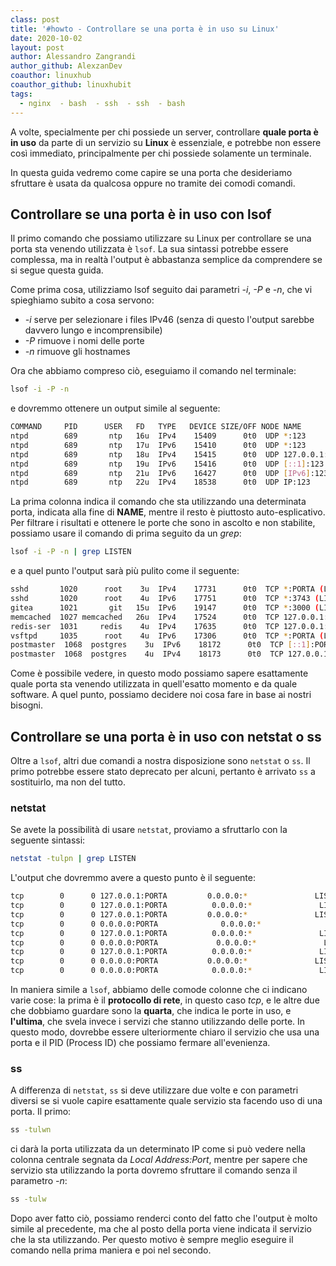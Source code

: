 ```yaml
---
class: post
title: '#howto - Controllare se una porta è in uso su Linux'
date: 2020-10-02
layout: post
author: Alessandro Zangrandi
author_github: AlexzanDev
coauthor: linuxhub
coauthor_github: linuxhubit
tags:
  - nginx  - bash  - ssh  - ssh  - bash
---
```

A volte, specialmente per chi possiede un server, controllare **quale porta è in uso** da parte di un servizio su **Linux** è essenziale, e potrebbe non essere così immediato, principalmente per chi possiede solamente un terminale.

In questa guida vedremo come capire se una porta che desideriamo sfruttare è usata da qualcosa oppure no tramite dei comodi comandi.

## Controllare se una porta è in uso con lsof

Il primo comando che possiamo utilizzare su Linux per controllare se una porta sta venendo utilizzata è `lsof`. La sua sintassi potrebbe essere complessa, ma in realtà l'output è abbastanza semplice da comprendere se si segue questa guida.

Come prima cosa, utilizziamo lsof seguito dai parametri *-i*, *-P* e *-n*, che vi spieghiamo subito a cosa servono:

- *-i* serve per selezionare i files IPv46 (senza di questo l'output sarebbe davvero lungo e incomprensibile)
- *-P* rimuove i nomi delle porte
- *-n* rimuove gli hostnames

Ora che abbiamo compreso ciò, eseguiamo il comando nel terminale:

```bash
lsof -i -P -n
```

e dovremmo ottenere un output simile al seguente:

```bash
COMMAND     PID      USER   FD   TYPE   DEVICE SIZE/OFF NODE NAME
ntpd        689       ntp   16u  IPv4    15409      0t0  UDP *:123 
ntpd        689       ntp   17u  IPv6    15410      0t0  UDP *:123 
ntpd        689       ntp   18u  IPv4    15415      0t0  UDP 127.0.0.1:123 
ntpd        689       ntp   19u  IPv6    15416      0t0  UDP [::1]:123 
ntpd        689       ntp   21u  IPv6    16427      0t0  UDP [IPv6]:123 
ntpd        689       ntp   22u  IPv4    18538      0t0  UDP IP:123
```

La prima colonna indica il comando che sta utilizzando una determinata porta, indicata alla fine di **NAME**, mentre il resto è piuttosto auto-esplicativo. Per filtrare i risultati e ottenere le porte che sono in ascolto e non stabilite, possiamo usare il comando di prima seguito da un *grep*:

```bash
lsof -i -P -n | grep LISTEN
```

e a quel punto l'output sarà più pulito come il seguente:

```bash
sshd       1020      root    3u  IPv4    17731      0t0  TCP *:PORTA (LISTEN)
sshd       1020      root    4u  IPv6    17751      0t0  TCP *:3743 (LISTEN)
gitea      1021       git   15u  IPv6    19147      0t0  TCP *:3000 (LISTEN)
memcached  1027 memcached   26u  IPv4    17524      0t0  TCP 127.0.0.1:PORTA (LISTEN)
redis-ser  1031     redis    4u  IPv4    17635      0t0  TCP 127.0.0.1:PORTA (LISTEN)
vsftpd     1035      root    4u  IPv6    17306      0t0  TCP *:PORTA (LISTEN)
postmaster  1068  postgres    3u  IPv6    18172      0t0  TCP [::1]:PORTA (LISTEN)
postmaster  1068  postgres    4u  IPv4    18173      0t0  TCP 127.0.0.1:PORTA (LISTEN)
```

Come è possibile vedere, in questo modo possiamo sapere esattamente quale porta sta venendo utilizzata in quell'esatto momento e da quale software. A quel punto, possiamo decidere noi cosa fare in base ai nostri bisogni.

## Controllare se una porta è in uso con netstat o ss

Oltre a `lsof`, altri due comandi a nostra disposizione sono `netstat` o `ss`. Il primo potrebbe essere stato deprecato per alcuni, pertanto è arrivato `ss` a sostituirlo, ma non del tutto.

### netstat

Se avete la possibilità di usare `netstat`, proviamo a sfruttarlo con la seguente sintassi:

```bash
netstat -tulpn | grep LISTEN
```

L'output che dovremmo avere a questo punto è il seguente:

```bash
tcp        0      0 127.0.0.1:PORTA         0.0.0.0:*               LISTEN      1117/mongod         
tcp        0      0 127.0.0.1:PORTA          0.0.0.0:*               LISTEN      1031/redis-server 1 
tcp        0      0 127.0.0.1:PORTA         0.0.0.0:*               LISTEN      1027/memcached      
tcp        0      0 0.0.0.0:PORTA              0.0.0.0:*               LISTEN      1084/nginx: master  
tcp        0      0 127.0.0.1:PORTA          0.0.0.0:*               LISTEN      1068/postmaster     
tcp        0      0 0.0.0.0:PORTA             0.0.0.0:*               LISTEN      1084/nginx: master  
tcp        0      0 127.0.0.1:PORTA          0.0.0.0:*               LISTEN      57349/netdata       
tcp        0      0 0.0.0.0:PORTA           0.0.0.0:*               LISTEN      57349/netdata       
tcp        0      0 0.0.0.0:PORTA            0.0.0.0:*               LISTEN      1020/sshd
```

In maniera simile a `lsof`, abbiamo delle comode colonne che ci indicano varie cose: la prima è il **protocollo di rete**, in questo caso *tcp*, e le altre due che dobbiamo guardare sono la **quarta**, che indica le porte in uso, e **l'ultima**, che svela invece i servizi che stanno utilizzando delle porte. In questo modo, dovrebbe essere ulteriormente chiaro il servizio che usa una porta e il PID (Process ID) che possiamo fermare all'evenienza.

### ss

A differenza di `netstat`, `ss` si deve utilizzare due volte e con parametri diversi se si vuole capire esattamente quale servizio sta facendo uso di una porta. Il primo:

```bash
ss -tulwn
```

ci darà la porta utilizzata da un determinato IP come si può vedere nella colonna centrale segnata da *Local Address:Port*, mentre per sapere che servizio sta utilizzando la porta dovremo sfruttare il comando senza il parametro *-n*:

```bash
ss -tulw
```

Dopo aver fatto ciò, possiamo renderci conto del fatto che l'output è molto simile al precedente, ma che al posto della porta viene indicata il servizio che la sta utilizzando. Per questo motivo è sempre meglio eseguire il comando nella prima maniera e poi nel secondo.


